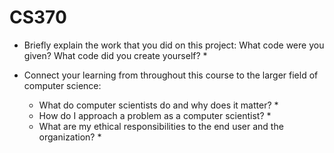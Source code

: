# CS370

* Briefly explain the work that you did on this project: What code were you given? What code did you create yourself?
  * 

* Connect your learning from throughout this course to the larger field of computer science:
  * What do computer scientists do and why does it matter?
    * 
  * How do I approach a problem as a computer scientist?
    * 
  * What are my ethical responsibilities to the end user and the organization?
    * 

